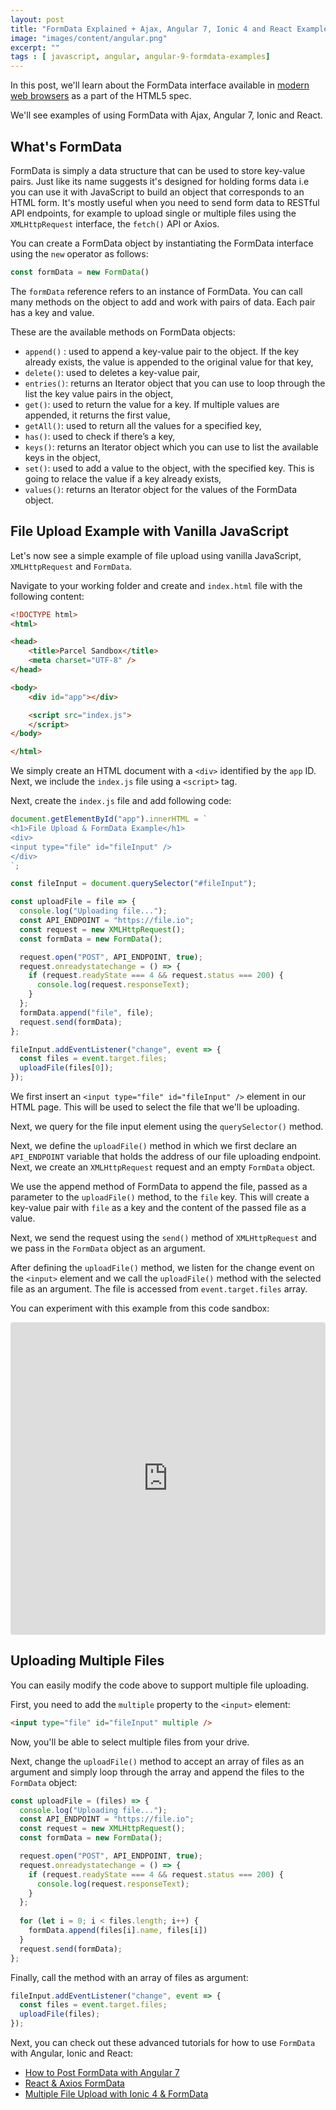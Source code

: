 ```yaml
---
layout: post
title: "FormData Explained + Ajax, Angular 7, Ionic 4 and React Examples"
image: "images/content/angular.png"
excerpt: "" 
tags : [ javascript, angular, angular-9-formdata-examples] 
---
```


In this post, we'll learn about the FormData interface available in [modern web browsers](http://caniuse.com/#feat=xhr2) as a part of the HTML5 spec.

We'll see examples of using FormData with Ajax, Angular 7, Ionic and React.

## What's FormData

FormData is simply a data structure that can be used to store key-value pairs. Just like its name suggests it's designed for holding forms data i.e you can use it with JavaScript to build an object that corresponds to an HTML form. It's mostly useful when you need to send form data to RESTful API endpoints, for example to upload single or multiple files using the `XMLHttpRequest` interface, the `fetch()` API or Axios.

You can create a FormData object by instantiating the FormData interface using the `new` operator as follows:

```js
const formData = new FormData()
```

The `formData` reference refers to an instance of FormData. You can call many methods on the object to add and work with pairs of data. Each pair has a key and value.

These are the available methods on FormData objects:

-   `append()` : used to append a key-value pair to the object. If the key already exists, the value is appended to the original value for that key,
-   `delete()`: used to  deletes a key-value pair,
-   `entries()`: returns an Iterator object that you can use to loop through the list the key value pairs in the object,
-   `get()`: used to return the value for a key. If multiple values are appended, it returns the first value,
-   `getAll()`: used  to return all the values for a specified key,
-   `has()`: used to check if there’s a key,
-   `keys()`: returns an Iterator object which you can use to list the available keys in the object,
-   `set()`:  used to add a value to the object, with the specified key. This is going to relace the value if a key already exists,
-   `values()`:  returns an Iterator object for the values of the FormData object.


## File Upload Example with Vanilla JavaScript

Let's now see a simple example of file upload using vanilla JavaScript, `XMLHttpRequest` and `FormData`. 

Navigate to your working folder and create and `index.html` file with the following content:

```html
<!DOCTYPE html>
<html>

<head>
	<title>Parcel Sandbox</title>
	<meta charset="UTF-8" />
</head>

<body>
	<div id="app"></div>

	<script src="index.js">
	</script>
</body>

</html>
```

We simply create an HTML document with a `<div>` identified by the `app` ID. Next, we include the `index.js` file using a `<script>` tag. 

Next, create the `index.js` file and add following code:
 
```js
document.getElementById("app").innerHTML = `
<h1>File Upload & FormData Example</h1>
<div>
<input type="file" id="fileInput" />
</div>
`;

const fileInput = document.querySelector("#fileInput");

const uploadFile = file => {
  console.log("Uploading file...");
  const API_ENDPOINT = "https://file.io";
  const request = new XMLHttpRequest();
  const formData = new FormData();

  request.open("POST", API_ENDPOINT, true);
  request.onreadystatechange = () => {
    if (request.readyState === 4 && request.status === 200) {
      console.log(request.responseText);
    }
  };
  formData.append("file", file);
  request.send(formData);
};

fileInput.addEventListener("change", event => {
  const files = event.target.files;
  uploadFile(files[0]);
});
```

We first insert an `<input type="file" id="fileInput" />` element in our HTML page. This will be used to select the file that we'll be uploading.

Next, we query for  the file input element using the `querySelector()` method.

Next, we define the `uploadFile()` method in which we first declare an  `API_ENDPOINT` variable that holds the address of our file uploading endpoint. Next, we create an `XMLHttpRequest` request and an empty `FormData` object. 

We use the append method of FormData to append the file, passed as a parameter to the `uploadFile()` method, to the `file` key. This will create a key-value pair with `file` as a key and the content of the passed file as a value.

Next, we send the request using the `send()` method of `XMLHttpRequest` and we pass in the `FormData` object as an argument.

After defining the `uploadFile()` method, we listen for the change event on the `<input>` element and we call the  `uploadFile()` method with the selected file as an argument. The file is accessed from `event.target.files` array.

You can experiment with this example from this code sandbox:

<iframe src="https://codesandbox.io/embed/charming-water-7lzuw?fontsize=14" title="formdata-file-upload-example" allow="geolocation; microphone; camera; midi; vr; accelerometer; gyroscope; payment; ambient-light-sensor; encrypted-media" style="width:100%; height:500px; border:0; border-radius: 4px; overflow:hidden;" sandbox="allow-modals allow-forms allow-popups allow-scripts allow-same-origin"></iframe>

## Uploading Multiple Files

You can easily modify the code above to support multiple file uploading. 

First, you need to add the `multiple` property to the `<input>` element:

```html
<input type="file" id="fileInput" multiple />
```

Now, you'll be able to select multiple files from your drive. 

Next, change the `uploadFile()` method to accept an array of files as an argument and simply loop through the array and append the files to the `FormData` object:

```js
const uploadFile = (files) => {
  console.log("Uploading file...");
  const API_ENDPOINT = "https://file.io";
  const request = new XMLHttpRequest();
  const formData = new FormData();

  request.open("POST", API_ENDPOINT, true);
  request.onreadystatechange = () => {
    if (request.readyState === 4 && request.status === 200) {
      console.log(request.responseText);
    }
  };
  
  for (let i = 0; i < files.length; i++) {
    formData.append(files[i].name, files[i])
  }
  request.send(formData);
};
```

Finally, call the method with an array of files as argument:

```js
fileInput.addEventListener("change", event => {
  const files = event.target.files;
  uploadFile(files);
});
```


Next, you can check out these advanced tutorials for how to use `FormData` with Angular, Ionic and React:

- [How to Post FormData with Angular 7](https://www.techiediaries.com/angular-formdata/)
- [React & Axios FormData](https://www.techiediaries.com/react-formdata-file-upload-multipart-form-tutorial/)
- [Multiple File Upload with Ionic 4 & FormData](https://www.techiediaries.com/ionic-formdata-multiple-file-upload-tutorial/)


